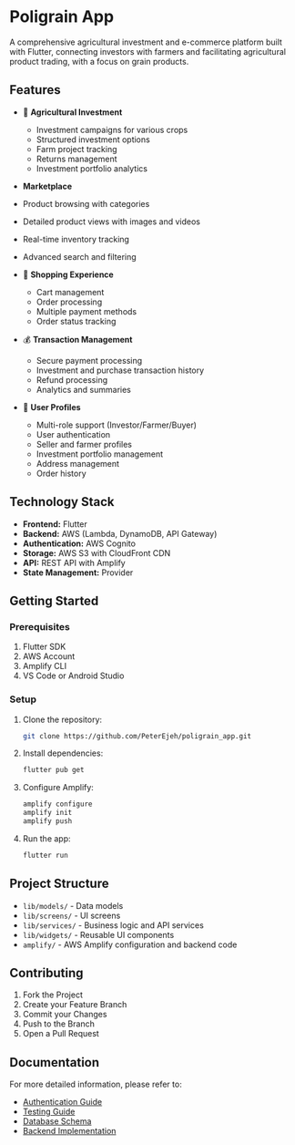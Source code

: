 # Poligrain App

A comprehensive agricultural investment and e-commerce platform built with Flutter, connecting investors with farmers and facilitating agricultural product trading, with a focus on grain products.

## Features

- 🌾 **Agricultural Investment**

  - Investment campaigns for various crops
  - Structured investment options
  - Farm project tracking
  - Returns management
  - Investment portfolio analytics

- **Marketplace**

- Product browsing with categories
- Detailed product views with images and videos
- Real-time inventory tracking
- Advanced search and filtering

- 🛒 **Shopping Experience**

  - Cart management
  - Order processing
  - Multiple payment methods
  - Order status tracking

- 💰 **Transaction Management**

  - Secure payment processing
  - Investment and purchase transaction history
  - Refund processing
  - Analytics and summaries

- 👤 **User Profiles**
  - Multi-role support (Investor/Farmer/Buyer)
  - User authentication
  - Seller and farmer profiles
  - Investment portfolio management
  - Address management
  - Order history

## Technology Stack

- **Frontend:** Flutter
- **Backend:** AWS (Lambda, DynamoDB, API Gateway)
- **Authentication:** AWS Cognito
- **Storage:** AWS S3 with CloudFront CDN
- **API:** REST API with Amplify
- **State Management:** Provider

## Getting Started

### Prerequisites

1. Flutter SDK
2. AWS Account
3. Amplify CLI
4. VS Code or Android Studio

### Setup

1. Clone the repository:

   ```bash
   git clone https://github.com/PeterEjeh/poligrain_app.git
   ```

2. Install dependencies:

   ```bash
   flutter pub get
   ```

3. Configure Amplify:

   ```bash
   amplify configure
   amplify init
   amplify push
   ```

4. Run the app:
   ```bash
   flutter run
   ```

## Project Structure

- `lib/models/` - Data models
- `lib/screens/` - UI screens
- `lib/services/` - Business logic and API services
- `lib/widgets/` - Reusable UI components
- `amplify/` - AWS Amplify configuration and backend code

## Contributing

1. Fork the Project
2. Create your Feature Branch
3. Commit your Changes
4. Push to the Branch
5. Open a Pull Request

## Documentation

For more detailed information, please refer to:

- [Authentication Guide](AUTHENTICATION_GUIDE.md)
- [Testing Guide](TESTING_GUIDE.md)
- [Database Schema](DATABASE_SCHEMA.md)
- [Backend Implementation](COMPLETE_BACKEND_IMPLEMENTATION.md)
